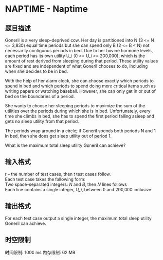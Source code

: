 # NAPTIME - Naptime

## 题目描述

Goneril is a very sleep-deprived cow. Her day is partitioned into N (3 <= N <= 3,830) equal time periods but she can spend only B (2 <= B < N) not necessarily contiguous periods in bed. Due to her bovine hormone levels, each period has its own utility U\_i (0 <= U\_i <= 200,000), which is the amount of rest derived from sleeping during that period. These utility values are fixed and are independent of what Goneril chooses to do, including when she decides to be in bed.  
  
 With the help of her alarm clock, she can choose exactly which periods to spend in bed and which periods to spend doing more critical items such as writing papers or watching baseball. However, she can only get in or out of bed on the boundaries of a period.  
  
 She wants to choose her sleeping periods to maximize the sum of the utilities over the periods during which she is in bed. Unfortunately, every time she climbs in bed, she has to spend the first period falling asleep and gets no sleep utility from that period.  
  
 The periods wrap around in a circle; if Goneril spends both periods N and 1 in bed, then she does get sleep utility out of period 1.  
  
 What is the maximum total sleep utility Goneril can achieve?

## 输入格式

_t_ – the number of test cases, then _t_ test cases follow.   
 Each test case takes the following form:  
 Two space-separated integers: _N_ and _B_, then _N_ lines follows  
 Each line contains a single integer, _U\_i_, between 0 and 200,000 inclusive

## 输出格式

For each test case output a single integer, the maximum total sleep utility Goneril can achieve.

## 时空限制

时间限制: 1000 ms
内存限制: 62 MB
